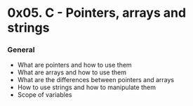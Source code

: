 # 0x05. C - Pointers, arrays and strings
### General
   * What are pointers and how to use them
   * What are arrays and how to use them
   * What are the differences between pointers and arrays
   * How to use strings and how to manipulate them
   * Scope of variables

